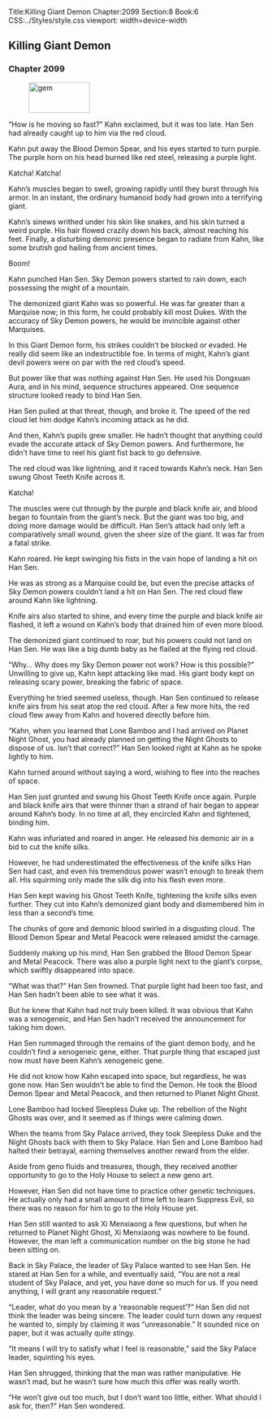 Title:Killing Giant Demon 
Chapter:2099 
Section:8 
Book:6 
CSS:../Styles/style.css 
viewport: width=device-width
  
## Killing Giant Demon
### Chapter 2099
  
<figure>
	<img src="../Images/gem.gif" alt="gem" id="gem" width="120" height="60" />
</figure>
  

  
“How is he moving so fast?” Kahn exclaimed, but it was too late. Han Sen had already caught up to him via the red cloud.

Kahn put away the Blood Demon Spear, and his eyes started to turn purple. The purple horn on his head burned like red steel, releasing a purple light.

Katcha! Katcha!

Kahn’s muscles began to swell, growing rapidly until they burst through his armor. In an instant, the ordinary humanoid body had grown into a terrifying giant.

Kahn’s sinews writhed under his skin like snakes, and his skin turned a weird purple. His hair flowed crazily down his back, almost reaching his feet. Finally, a disturbing demonic presence began to radiate from Kahn, like some brutish god hailing from ancient times.

Boom!

Kahn punched Han Sen. Sky Demon powers started to rain down, each possessing the might of a mountain.

The demonized giant Kahn was so powerful. He was far greater than a Marquise now; in this form, he could probably kill most Dukes. With the accuracy of Sky Demon powers, he would be invincible against other Marquises.

In this Giant Demon form, his strikes couldn’t be blocked or evaded. He really did seem like an indestructible foe. In terms of might, Kahn’s giant devil powers were on par with the red cloud’s speed.

But power like that was nothing against Han Sen. He used his Dongxuan Aura, and in his mind, sequence structures appeared. One sequence structure looked ready to bind Han Sen.

Han Sen pulled at that threat, though, and broke it. The speed of the red cloud let him dodge Kahn’s incoming attack as he did.

And then, Kahn’s pupils grew smaller. He hadn’t thought that anything could evade the accurate attack of Sky Demon powers. And furthermore, he didn’t have time to reel his giant fist back to go defensive.

The red cloud was like lightning, and it raced towards Kahn’s neck. Han Sen swung Ghost Teeth Knife across it.

Katcha!

The muscles were cut through by the purple and black knife air, and blood began to fountain from the giant’s neck. But the giant was too big, and doing more damage would be difficult. Han Sen’s attack had only left a comparatively small wound, given the sheer size of the giant. It was far from a fatal strike.

Kahn roared. He kept swinging his fists in the vain hope of landing a hit on Han Sen.

He was as strong as a Marquise could be, but even the precise attacks of Sky Demon powers couldn’t land a hit on Han Sen. The red cloud flew around Kahn like lightning.

Knife airs also started to shine, and every time the purple and black knife air flashed, it left a wound on Kahn’s body that drained him of even more blood.

The demonized giant continued to roar, but his powers could not land on Han Sen. He was like a big dumb baby as he flailed at the flying red cloud.

“Why… Why does my Sky Demon power not work? How is this possible?” Unwilling to give up, Kahn kept attacking like mad. His giant body kept on releasing scary power, breaking the fabric of space.

Everything he tried seemed useless, though. Han Sen continued to release knife airs from his seat atop the red cloud. After a few more hits, the red cloud flew away from Kahn and hovered directly before him.

“Kahn, when you learned that Lone Bamboo and I had arrived on Planet Night Ghost, you had already planned on getting the Night Ghosts to dispose of us. Isn’t that correct?” Han Sen looked right at Kahn as he spoke lightly to him.

Kahn turned around without saying a word, wishing to flee into the reaches of space.

Han Sen just grunted and swung his Ghost Teeth Knife once again. Purple and black knife airs that were thinner than a strand of hair began to appear around Kahn’s body. In no time at all, they encircled Kahn and tightened, binding him.

Kahn was infuriated and roared in anger. He released his demonic air in a bid to cut the knife silks.

However, he had underestimated the effectiveness of the knife silks Han Sen had cast, and even his tremendous power wasn’t enough to break them all. His squirming only made the silk dig into his flesh even more.

Han Sen kept waving his Ghost Teeth Knife, tightening the knife silks even further. They cut into Kahn’s demonized giant body and dismembered him in less than a second’s time.

The chunks of gore and demonic blood swirled in a disgusting cloud. The Blood Demon Spear and Metal Peacock were released amidst the carnage.

Suddenly making up his mind, Han Sen grabbed the Blood Demon Spear and Metal Peacock. There was also a purple light next to the giant’s corpse, which swiftly disappeared into space.

“What was that?” Han Sen frowned. That purple light had been too fast, and Han Sen hadn’t been able to see what it was.

But he knew that Kahn had not truly been killed. It was obvious that Kahn was a xenogeneic, and Han Sen hadn’t received the announcement for taking him down.

Han Sen rummaged through the remains of the giant demon body, and he couldn’t find a xenogeneic gene, either. That purple thing that escaped just now must have been Kahn’s xenogeneic gene.

He did not know how Kahn escaped into space, but regardless, he was gone now. Han Sen wouldn’t be able to find the Demon. He took the Blood Demon Spear and Metal Peacock, and then returned to Planet Night Ghost.

Lone Bamboo had locked Sleepless Duke up. The rebellion of the Night Ghosts was over, and it seemed as if things were calming down.

When the teams from Sky Palace arrived, they took Sleepless Duke and the Night Ghosts back with them to Sky Palace. Han Sen and Lone Bamboo had halted their betrayal, earning themselves another reward from the elder.

Aside from geno fluids and treasures, though, they received another opportunity to go to the Holy House to select a new geno art.

However, Han Sen did not have time to practice other genetic techniques. He actually only had a small amount of time left to learn Suppress Evil, so there was no reason for him to go to the Holy House yet.

Han Sen still wanted to ask Xi Menxiaong a few questions, but when he returned to Planet Night Ghost, Xi Menxiaong was nowhere to be found. However, the man left a communication number on the big stone he had been sitting on.

Back in Sky Palace, the leader of Sky Palace wanted to see Han Sen. He stared at Han Sen for a while, and eventually said, “You are not a real student of Sky Palace, and yet, you have done so much for us. If you need anything, I will grant any reasonable request.”

“Leader, what do you mean by a ‘reasonable request’?” Han Sen did not think the leader was being sincere. The leader could turn down any request he wanted to, simply by claiming it was “unreasonable.” It sounded nice on paper, but it was actually quite stingy.

“It means I will try to satisfy what I feel is reasonable,” said the Sky Palace leader, squinting his eyes.

Han Sen shrugged, thinking that the man was rather manipulative. He wasn’t mad, but he wasn’t sure how much this offer was really worth.

“He won’t give out too much, but I don’t want too little, either. What should I ask for, then?” Han Sen wondered.